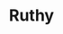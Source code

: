 ---
title: Ruthy
date: 
draft: false

# descripcion
description : Aro de plata con piedra cubic

materials: Plata 925

color: Multicolor

dimensions: 1,5cm

code: 01-16-0302

type: "Aros"

categories: []

# Images
# first image will be shown in the product page
images:
  # - image: "images/path_to_image"
  # La ubicacion de las imagenes es imagenes/Aros/Aros.Cubic/01-16-0302-ruthy
  - image: "./images/aros/cubic/01-16-0302-estrellitas-colgantes_a.JPG"
  - image: "./images/aros/cubic/01-16-0302-estrellitas-colgantes_b.JPG"
---